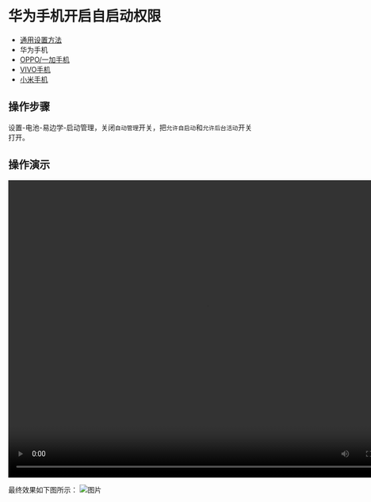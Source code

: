 # 华为手机开启自启动权限

- [通用设置方法](/guide/guard-config-autostart)
- 华为手机
- [OPPO/一加手机](/guide/guard/autostart-OPPO-OnePlus)
- [VIVO手机](/guide/guard/autostart-VIVO)
- [小米手机](/guide/guard/autostart-xiaomi)


## 操作步骤

设置-电池-易边学-启动管理，关闭`自动管理`开关，把`允许自启动`和`允许后台活动`开关打开。

## 操作演示

<video src="/images/guard/guard_huawei.mp4"  autoplay="true" controls="controls" width="800" height="600">
</video>

最终效果如下图所示：
![图片](/images/guard/guard_autostart_huawei.png)


